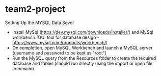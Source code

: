 # team2-project


Setting Up the MYSQL Data Sever
- Install MySql (https://dev.mysql.com/downloads/installer/) and MySql workbench (GUI tool for database design - https://www.mysql.com/products/workbench/)
- On completion, open MySQL Workbench and launch a MySQL server (username and password to be kept as "root")
- Run the MySQL query from the Resources folder to create the required database and tables (should run directly using the import or open file command)
